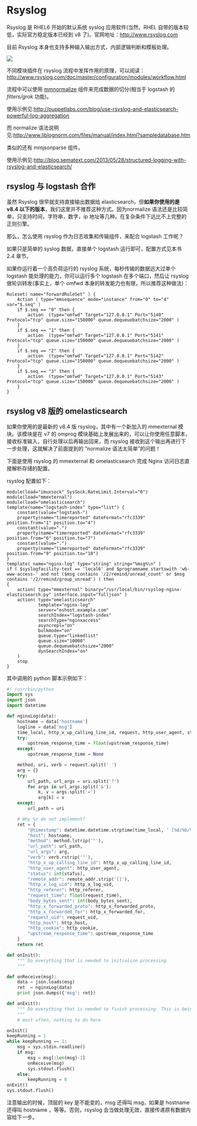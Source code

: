 # Rsyslog

Rsyslog 是 RHEL6 开始的默认系统 syslog 应用软件(当然，RHEL 自带的版本较低，实际官方稳定版本已经到 v8 了)。官网地址：<http://www.rsyslog.com>

目前 Rsyslog 本身也支持多种输入输出方式，内部逻辑判断和模板处理。

![](http://www.rsyslog.com/common/images/rsyslog-features-imagemap.png)

不同模块插件在 rsyslog 流程中发挥作用的原理，可以阅读：<http://www.rsyslog.com/doc/master/configuration/modules/workflow.html>

流程中可以使用 [mmnormalize](http://www.rsyslog.com/doc/master/configuration/modules/mmnormalize.html) 组件来完成数据的切分(相当于 logstash 的 *filters/grok* 功能)。

使用示例见:<http://puppetlabs.com/blog/use-rsyslog-and-elasticsearch-powerful-log-aggregation>

而 normalize 语法说明见:<http://www.liblognorm.com/files/manual/index.html?sampledatabase.htm>

类似的还有 mmjsonparse 组件。

使用示例见:<http://blog.sematext.com/2013/05/28/structured-logging-with-rsyslog-and-elasticsearch/>

## rsyslog 与 logstash 合作

虽然 Rsyslog 很早就支持直接输出数据给 elasticsearch，但**如果你使用的是 v8.4 以下的版本**，我们这里并不推荐这种方式。因为normalize 语法还是比较简单，只支持时间，字符串，数字，ip 地址等几种。在复杂条件下远比不上完整的正则引擎。

那么，怎么使用 rsyslog 作为日志收集和传输组件，来配合 logstash 工作呢？

如果只是简单的 syslog 数据，直接单个 logstash 运行即可，配置方式见本书 2.4 章节。

如果你运行着一个高负荷运行的 rsyslog 系统，每秒传输的数据远大过单个 logstash 能处理的能力，你可以运行多个 logstash 在多个端口，然后让 rsyslog 做轮训转发(事实上，单个 omfwd 本身的转发能力也有限，所以推荐这种做法)：

```
Ruleset( name="forwardRuleSet" ) {
    Action ( type="mmsequence" mode="instance" from="0" to="4" var="$.seq" )
    if $.seq == "0" then {
        action  (type="omfwd" Target="127.0.0.1" Port="5140" Protocol="tcp" queue.size="150000" queue.dequeuebatchsize="2000" )
    }
    if $.seq == "1" then {
        action  (type="omfwd" Target="127.0.0.1" Port="5141" Protocol="tcp" queue.size="150000" queue.dequeuebatchsize="2000" )
    }
    if $.seq == "2" then {
        action  (type="omfwd" Target="127.0.0.1" Port="5142" Protocol="tcp" queue.size="150000" queue.dequeuebatchsize="2000" )
    }
    if $.seq == "3" then {
        action  (type="omfwd" Target="127.0.0.1" Port="5143" Protocol="tcp" queue.size="150000" queue.dequeuebatchsize="2000" )
    }
}
```

## rsyslog v8 版的 omelasticsearch

如果你使用的是最新的 v8.4 版 rsyslog，其中有一个新加入的 mmexternal 模块。该模块是在 v7 的 omprog 模块基础上发展出来的，可以让你使用任意脚本，接收标准输入，自行处理以后再输出回来，而 rsyslog 接收到这个输出再进行下一步处理，这就解决了前面提到的 “normalize 语法太简单”的问题！

下面是使用 rsyslog 的 mmexternal 和 omelasticsearch 完成 Nginx 访问日志直接解析存储的配置。

rsyslog 配置如下：

```
module(load="imuxsock" SysSock.RateLimit.Interval="0")
module(load="mmexternal")
module(load="omelasticsearch")
template(name="logstash-index" type="list") {
    constant(value="logstash-")
    property(name="timereported" dateFormat="rfc3339" position.from="1" position.to="4")
    constant(value=".")
    property(name="timereported" dateFormat="rfc3339" position.from="6" position.to="7")
    constant(value=".")
    property(name="timereported" dateFormat="rfc3339" position.from="9" position.to="10")
}
template( name="nginx-log" type="string" string="%msg%\n" )
if ( $syslogfacility-text == 'local6' and $programname startswith 'wb-www-access-' and not ($msg contains '/2/remind/unread_count' or $msg contains '/2/remind/group_unread') ) then
{
    action( type="mmexternal" binary="/usr/local/bin/rsyslog-nginx-elasticsearch.py" interface.input="fulljson" )
    action( type="omelasticsearch"
            template="nginx-log"
            server="eshost.example.com"
            searchIndex="logstash-index"
            searchType="nginxaccess"
            asyncrepl="on"
            bulkmode="on"
            queue.type="linkedlist"
            queue.size="10000"
            queue.dequeuebatchsize="2000"
            dynSearchIndex="on"
    )
    stop
}
```

其中调用的 python 脚本示例如下：

```python
#! /usr/bin/python
import sys
import json
import datetime

def nginxLog(data):
	hostname = data['hostname']
	logline = data['msg']
	time_local, http_x_up_calling_line_id, request, http_user_agent, staTus, remote_addr, http_x_log_uid, http_referer, request_time, body_bytes_sent, http_x_forwarded_proto, http_x_forwarded_for, request_uid, http_host, http_cookie, upstream_response_time = logline.split('`')
	try:
		upstream_response_time = float(upstream_response_time)
	except:
		upstream_response_time = None

	method, uri, verb = request.split(' ')
	arg = {}
	try:
		url_path, url_args = uri.split('?')
		for args in url_args.split('&'):
			k, v = args.split('=')
			arg[k] = v
	except:
		url_path = uri

	# Why %z do not implement?
	ret = {
		"@timestamp": datetime.datetime.strptime(time_local, ' [%d/%b/%Y:%H:%M:%S +0800]').strftime('%FT%T+0800'),
		"host": hostname,
		"method": method.lstrip('"'),
		"url_path": url_path,
		"url_args": arg,
		"verb": verb.rstrip('"'),
		"http_x_up_calling_line_id": http_x_up_calling_line_id,
		"http_user_agent": http_user_agent,
		"status": int(staTus),
		"remote_addr": remote_addr.strip('[]'),
		"http_x_log_uid": http_x_log_uid,
		"http_referer": http_referer,
		"request_time": float(request_time),
		"body_bytes_sent": int(body_bytes_sent),
		"http_x_forwarded_proto": http_x_forwarded_proto,
		"http_x_forwarded_for": http_x_forwarded_for,
		"request_uid": request_uid,
		"http_host": http_host,
		"http_cookie": http_cookie,
		"upstream_response_time": upstream_response_time
	}
	return ret

def onInit():
	""" Do everything that is needed to initialize processing
	"""

def onReceive(msg):
	data = json.loads(msg)
    ret  = nginxLog(data)
	print json.dumps({'msg': ret})

def onExit():
	""" Do everything that is needed to finish processing. This is being called immediately before exiting.
	"""
	# most often, nothing to do here

onInit()
keepRunning = 1
while keepRunning == 1:
	msg = sys.stdin.readline()
	if msg:
		msg = msg[:len(msg)-1]
		onReceive(msg)
		sys.stdout.flush()
	else:
		keepRunning = 0
onExit()
sys.stdout.flush()
```

注意输出的时候，顶层的 key 是不能变的，msg 还得叫 msg，如果是 hostname 还得叫 hostname ，等等。否则，rsyslog 会当做处理无效，直接传递原有数据内容给下一步。

